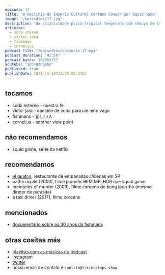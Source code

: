 ```yaml
---
episode: 17
title: 'O Declínio do Império Cultural Coreano Começa por Squid Game'
image: "/episodios/17.jpg"
description: "da criatividade psico-tropical temperado com shouyu de cornelius, ao legado cult da fishmans. de soda estereo e da potência do rock do terceiro mundo, às canções heróicas de victor jara..."
artistas:
  - soda stereo
  - victor jara
  - fishmans
  - cornelius
podcast_file: "/episodios/episodio-17.mp3"
podcast_duration: "42:56"
podcast_bytes: 102994737
youtube: "5pc4B3PG2G8"
published: true
publishDate: 2021-11-18T22:30:00.335Z
---
```

## tocamos

* soda estereo - nuestra fe
* victor jara - canción de cuna para um niño vago
* fishmans - 新しい人
* cornelius - another view point

## não recomendamos

* squid game, série da netflix

## recomendamos

* [el guaton](https://pt-br.facebook.com/ElGuatonRestaurante/), restaurante de empanadas chilenas em SP
* battle royale (2000), filme japonês BEM MELHOR que squid game
* memories of murder (2003), filme coreano do bong joon-ho (mesmo diretor de parasita)
* a taxi driver (2017), filme coreano

## mencionados

* [documentário sobre os 30 anos da fishmans](https://fishmans-movie.com/)

## otras cositas más

* [playlists com as músicas do podcast](https://www.triceratops.show/playlists/)
* [instagram](https://www.instagram.com/triceratops.show/)
* [twitter](https://twitter.com/TriceratopsShow/)
* nosso email de contato é `contato@triceratops.show`